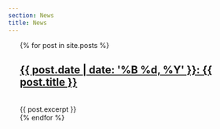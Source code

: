 ```yaml
---
section: News
title: News
---
```


<ul style="list-style: none;">
    {% for post in site.posts %}
    <li>
      <a href="{{ post.url }}"><h2>{{ post.date | date: '%B %d, %Y' }}: {{
          post.title }}</h2></a><br/>
    {{ post.excerpt }}
    </li>
  {% endfor %}
</ul>

